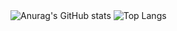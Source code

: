 <div>
  
  <!-- Estatísticas do GitHub -->
  <img src="https://github-readme-stats-alpha-jet-72.vercel.app/api?username=xPretti&show_icons=true&theme=radical" alt="Anurag's GitHub stats" />
  <img src="https://github-readme-stats-alpha-jet-72.vercel.app/api/top-langs/?username=xPretti&layout=compact&show_icons=true&theme=radical" alt="Top Langs" />

</div>
